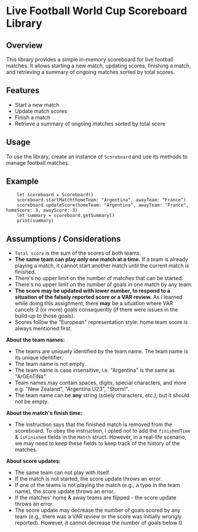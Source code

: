 # Live Football World Cup Scoreboard Library

## Overview
This library provides a simple in-memory scoreboard for live football matches. It allows starting a new match, updating scores, finishing a match, and retrieving a summary of ongoing matches sorted by total scores.

## Features
- Start a new match
- Update match scores
- Finish a match
- Retrieve a summary of ongoing matches sorted by total score

## Usage
To use the library, create an instance of `Scoreboard` and use its methods to manage football matches.

## Example
```
    let scoreboard = Scoreboard()
    scoreboard.startMatch(homeTeam: "Argentina", awayTeam: "France")
    scoreboard.updateScore(homeTeam: "Argentina", awayTeam: "France", homeScore: 3, awayScore: 3)
    let summary = scoreboard.getSummary()
    print(summary)
```

## Assumptions / Considerations

- `Total score` is the sum of the scores of both teams.
- **The same team can play only one match at a time.** If a team is already playing a match, it cannot start another match until the current match is finished.
- There's no upper limit on the number of matches that can be started.
- There's no upper limit on the number of goals in one match by any team.
- **The score may be updated with lower number, to respond to a situation of the falsely reported score or a VAR review.** As I learned while doing this assignment, there **may** be a situation where VAR cancels 2 (or more) goals consequently (if there were issues in the build-up to those goals).
- Scores follow the "European" representation style: home team score is always mentioned first.

**About the team names:**
- The teams are uniquely identified by the team name. The team name is its unique identifier.
- The team name is not empty.
- The team name is case insensitive, i.e. "Argentina" is the same as "ArGEnTiNa".
- Team names may contain spaces, digits, special characters, and more e.g. "New Zealand", "Argentina U23", "Storm!".
- The team name can be **any** string (solely characters, etc.), but it should not be empty.

**About the match's finish time:**
- The instruction says that the finished match is removed from the scoreboard. To obey the instruction, I opted not to add the `finishedTime` & `isFinished` fields in the `Match` struct. However, in a real-life scenario, we may need to keep these fields to keep track of the history of the matches.

**About score updates:**
- The same team can not play with itself.
- If the match is not started, the score update throws an error.
- If one of the teams is not playing the match (e.g., a typo in the team name), the score update throws an error.
- If the matches' home & away teams are flipped - the score update throws an error.
- The score update may decrease the number of goals scored by any team (e.g., there was a VAR review or the score was initially wrongly reported). However, it cannot decrease the number of goals below 0.
